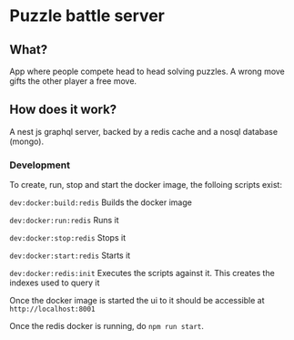 # Puzzle battle server

## What?

App where people compete head to head solving puzzles. A wrong move gifts the other player a free move.

## How does it work?

A nest js graphql server, backed by a redis cache and a nosql database (mongo).

### Development

To create, run, stop and start the docker image, the folloing scripts exist:

`dev:docker:build:redis`
Builds the docker image

`dev:docker:run:redis`
Runs it

`dev:docker:stop:redis`
Stops it

`dev:docker:start:redis`
Starts it

`dev:docker:redis:init`
Executes the scripts against it. This creates the indexes used to query it

Once the docker image is started the ui to it should be accessible at `http://localhost:8001`

Once the redis docker is running, do `npm run start`.
